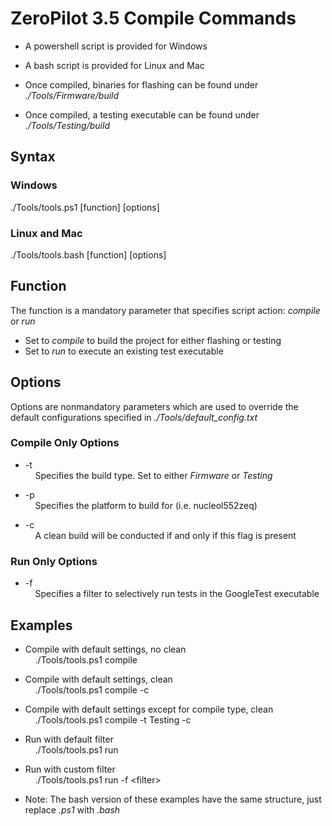 # ZeroPilot 3.5 Compile Commands

- A powershell script is provided for Windows

- A bash script is provided for Linux and Mac

- Once compiled, binaries for flashing can be found under *./Tools/Firmware/build*

- Once compiled, a testing executable can be found under *./Tools/Testing/build*


## Syntax

### Windows
./Tools/tools.ps1 \[function\]  \[options\]
<br>

### Linux and Mac

./Tools/tools.bash \[function\]  \[options\]

## Function

The function is a mandatory parameter that specifies script action: *compile* or *run*
- Set to *compile* to build the project for either flashing or testing
- Set to *run* to execute an existing test executable

## Options

Options are nonmandatory parameters which are used to override the default configurations specified in *./Tools/default_config.txt*

### Compile Only Options

- -t <br> &nbsp;&nbsp;&nbsp;&nbsp;Specifies the build type. Set to either *Firmware* or *Testing* 

- -p <br> &nbsp;&nbsp;&nbsp;&nbsp;Specifies the platform to build for (i.e. nucleol552zeq)

- -c <br> &nbsp;&nbsp;&nbsp;&nbsp;A clean build will be conducted if and only if this flag is present

### Run Only Options

- -f <br> &nbsp;&nbsp;&nbsp;&nbsp;Specifies a filter to selectively run tests in the GoogleTest executable

## Examples

- Compile with default settings, no clean <br> &nbsp;&nbsp;&nbsp;&nbsp;./Tools/tools.ps1 compile

- Compile with default settings, clean <br> &nbsp;&nbsp;&nbsp;&nbsp;./Tools/tools.ps1 compile -c

- Compile with default settings except for compile type, clean <br> &nbsp;&nbsp;&nbsp;&nbsp;./Tools/tools.ps1 compile -t Testing -c

- Run with default filter <br> &nbsp;&nbsp;&nbsp;&nbsp;./Tools/tools.ps1 run

- Run with custom filter <br> &nbsp;&nbsp;&nbsp;&nbsp;./Tools/tools.ps1 run -f \<filter\>

- Note: The bash version of these examples have the same structure, just replace *.ps1* with *.bash*
